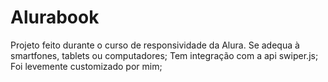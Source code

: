 # Alurabook
Projeto feito durante o curso de responsividade da Alura.
Se adequa à smartfones, tablets ou computadores;
Tem integração com a api swiper.js;
Foi levemente customizado por mim;
